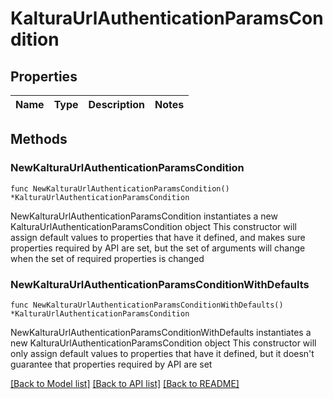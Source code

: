 # KalturaUrlAuthenticationParamsCondition

## Properties

Name | Type | Description | Notes
------------ | ------------- | ------------- | -------------

## Methods

### NewKalturaUrlAuthenticationParamsCondition

`func NewKalturaUrlAuthenticationParamsCondition() *KalturaUrlAuthenticationParamsCondition`

NewKalturaUrlAuthenticationParamsCondition instantiates a new KalturaUrlAuthenticationParamsCondition object
This constructor will assign default values to properties that have it defined,
and makes sure properties required by API are set, but the set of arguments
will change when the set of required properties is changed

### NewKalturaUrlAuthenticationParamsConditionWithDefaults

`func NewKalturaUrlAuthenticationParamsConditionWithDefaults() *KalturaUrlAuthenticationParamsCondition`

NewKalturaUrlAuthenticationParamsConditionWithDefaults instantiates a new KalturaUrlAuthenticationParamsCondition object
This constructor will only assign default values to properties that have it defined,
but it doesn't guarantee that properties required by API are set


[[Back to Model list]](../README.md#documentation-for-models) [[Back to API list]](../README.md#documentation-for-api-endpoints) [[Back to README]](../README.md)


